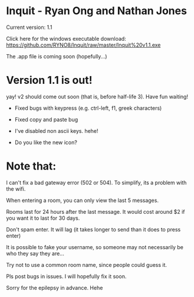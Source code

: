 # Inquit - Ryan Ong and Nathan Jones

Current version: 1.1

Click here for the windows executable download: https://github.com/RYNO8/Inquit/raw/master/Inquit%20v1.1.exe

The .app file is coming soon (hopefully...)

# Version 1.1 is out!

yay! v2 should come out soon (that is, before half-life 3). Have fun waiting!

- Fixed bugs with keypress (e.g. ctrl-left, f1, greek characters)

- Fixed copy and paste bug

- I've disabled non ascii keys. hehe!

- Do you like the new icon?

# Note that:

I can't fix a bad gateway error (502 or 504). To simplify, its a problem with the wifi.

When entering a room, you can only view the last 5 messages.

Rooms last for 24 hours after the last message. It would cost around $2 if you want it to last for 30 days. 

Don't spam enter. It will lag (it takes longer to send than it does to press enter)

It is possible to fake your username, so someone may not necessarily be who they say they are...

Try not to use a common room name, since people could guess it.

Pls post bugs in issues. I will hopefully fix it soon.

Sorry for the epilepsy in advance. Hehe
